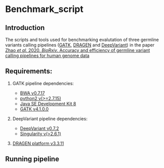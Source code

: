 # Benchmark_script

Introduction
------------
The scripts and tools used for benchmarking evalutation of three germline variants calling pipelines ([GATK](https://gatk.broadinstitute.org/hc/en-us), [DRAGEN](https://www.illumina.com/products/by-type/informatics-products/dragen-bio-it-platform.html) and [DeepVariant](https://github.com/google/deepvariant)) in the paper [Zhao *et al.* 2020. *BioRxiv*. Accuracy and efficiency of germline variant calling pipelines for human genome data](https://www.biorxiv.org/content/10.1101/2020.03.27.011767v1)

## Requirements:
  
1. GATK pipeline dependencies:
 
   * [BWA v0.7.17](https://github.com/lh3/bwa)
   * [python2 v(>=2.7.15)](https://www.python.org/downloads/)
   * [Java SE Development Kit 8](https://www.oracle.com/java/technologies/javase/javase-jdk8-downloads.html)
   * [GATK v4.1.0.0](https://gatk.broadinstitute.org/hc/en-us)

2. DeepVariant pipeline dependencies:

   * [DeepVariant v0.7.2](https://github.com/google/deepvariant)
   * [Singularity v(>2.6.1)](https://github.com/hpcng/singularity)
   
3. [DRAGEN platform v3.3.11](https://emea.support.illumina.com/sequencing/sequencing_software/dragen-bio-it-platform/downloads.html) 

## Running pipeline

